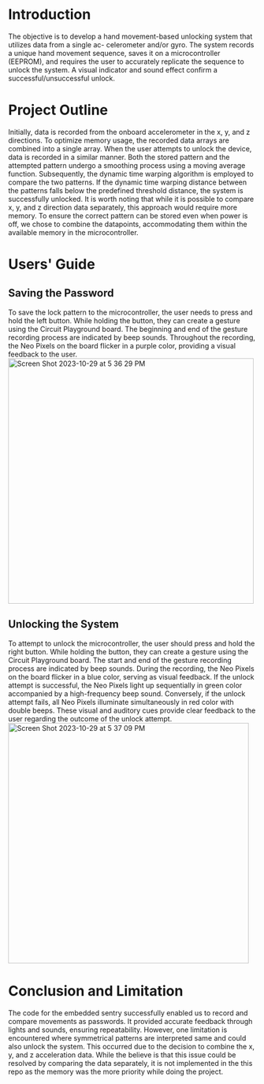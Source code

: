 # Introduction
The objective is to develop a hand movement-based unlocking system that utilizes data from a single ac-
celerometer and/or gyro. The system records a unique hand movement sequence, saves it on a microcontroller
(EEPROM), and requires the user to accurately replicate the sequence to unlock the system. A visual indicator
and sound effect confirm a successful/unsuccessful unlock.

# Project Outline
Initially, data is recorded from the onboard accelerometer in the x, y, and z directions. To optimize memory
usage, the recorded data arrays are combined into a single array. When the user attempts to unlock the device,
data is recorded in a similar manner. Both the stored pattern and the attempted pattern undergo a smoothing
process using a moving average function. Subsequently, the dynamic time warping algorithm is employed to
compare the two patterns. If the dynamic time warping distance between the patterns falls below the predefined
threshold distance, the system is successfully unlocked.
It is worth noting that while it is possible to compare x, y, and z direction data separately, this approach
would require more memory. To ensure the correct pattern can be stored even when power is off, we chose to
combine the datapoints, accommodating them within the available memory in the microcontroller.

# Users' Guide
## Saving the Password

To save the lock pattern to the microcontroller, the user needs to press and hold the left button. While holding
the button, they can create a gesture using the Circuit Playground board. The beginning and end of the gesture
recording process are indicated by beep sounds. Throughout the recording, the Neo Pixels on the board flicker
in a purple color, providing a visual feedback to the user.  
<img width="498" alt="Screen Shot 2023-10-29 at 5 36 29 PM" src="https://github.com/Sushil298/Embedded-Sentry/assets/80779647/f87bf5c0-a076-41d3-8f67-c31146caf8b3">


## Unlocking the System
To attempt to unlock the microcontroller, the user should press and hold the right button. While holding
the button, they can create a gesture using the Circuit Playground board. The start and end of the gesture
recording process are indicated by beep sounds. During the recording, the Neo Pixels on the board flicker in a
blue color, serving as visual feedback. If the unlock attempt is successful, the Neo Pixels light up sequentially
in green color accompanied by a high-frequency beep sound. Conversely, if the unlock attempt fails, all Neo
Pixels illuminate simultaneously in red color with double beeps. These visual and auditory cues provide clear
feedback to the user regarding the outcome of the unlock attempt.  
<img width="488" alt="Screen Shot 2023-10-29 at 5 37 09 PM" src="https://github.com/Sushil298/Embedded-Sentry/assets/80779647/e1eecf1b-149a-4661-973e-763817412af9">


# Conclusion and Limitation
The code for the embedded sentry successfully enabled us to record and compare movements as passwords.
It provided accurate feedback through lights and sounds, ensuring repeatability. However, one limitation is encountered where symmetrical patterns are interpreted same and could also unlock the system. This occurred due to the decision to
combine the x, y, and z acceleration data. While the believe is that this issue could be resolved by comparing the data separately, it is not implemented in the this repo as the memory was the more priority while doing the project. 
